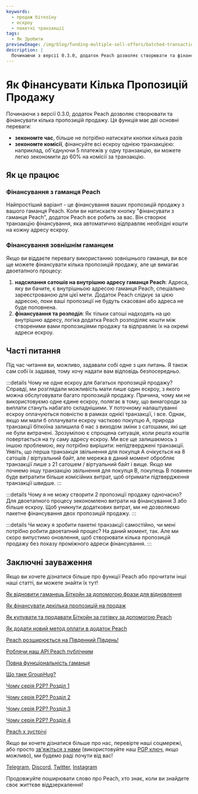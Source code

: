 ```yaml
---
keywords:
  - продаж біткоїну
  - ескроу
  - пакетні транзакції
tags:
  - Як Зробити
previewImage: /img/blog/funding-multiple-sell-offers/batched-transaction.png
description: |
  Починаючи з версії 0.3.0, додаток Peach дозволяє створювати та фінансувати кілька пропозицій продажу. Ось як це працює.
---
```


# Як Фінансувати Кілька Пропозицій Продажу

Починаючи з версії 0.3.0, додаток Peach дозволяє створювати та фінансувати кілька пропозицій продажу. Ця функція має дві основні переваги:

- **зекономте час**, більше не потрібно натискати кнопки кілька разів
- **зекономте комісії**, фінансуйте всі ескроу однією транзакцією: наприклад, об'єднуючи 5 платежів у одну транзакцію, ви можете легко зекономити до 60% на комісії за транзакцію.

## Як це працює

### Фінансування з гаманця Peach

Найпростіший варіант - це фінансування ваших пропозицій продажу з вашого гаманця Peach. Коли ви натискаєте кнопку "фінансувати з гаманця Peach", додаток Peach все робить за вас. Він створює транзакцію фінансування, яка автоматично відправляє необхідні кошти на кожну адресу ескроу.

### Фінансування зовнішнім гаманцем

Якщо ви віддаєте перевагу використанню зовнішнього гаманця, ви все ще можете фінансувати кілька пропозицій продажу, але це вимагає двоетапного процесу:

1. **надсилання сатошів на внутрішню адресу гаманця Peach**: Адреса, яку ви бачите, є внутрішньою адресою гаманця Peach, спеціально зареєстрованою для цієї мети. Додаток Peach слідкує за цією адресою, поки ваші пропозиції не будуть скасовані або адреса не буде поповнена.
2. **фінансування та розподіл**: Як тільки сатоші надходять на цю внутрішню адресу, логіка додатка Peach розподіляє кошти між створеними вами пропозиціями продажу та відправляє їх на окремі адреси ескроу.

## Часті питання

Під час читання ви, можливо, задавали собі одне з цих питань. Я також сам собі їх задавав, тому хочу надати вам відповідь безпосередньо.

:::details Чому не одне ескроу для багатьох пропозицій продажу?
Справді, ми розглядали можливість мати лише один ескроу, з якого можна обслуговувати багато пропозицій продажу.
Причина, чому ми не використовуємо одне єдине ескроу, полягає в тому, що винагороди за виплати стануть набагато складнішими.
У поточному налаштуванні ескроу оплачуються повністю в рамках однієї транзакції, і все. Однак, якщо ми мали б оплачувати ескроу частково покупцю A, природа транзакції біткоїна залишила б нас з виходом зміни з сатошами, які ще не були витрачені. Зрозумілою є спрощена ситуація, коли решта коштів повертається на ту саму адресу ескроу.
Ми все ще залишаємось з іншою проблемою, яку потрібно вирішити: непідтверджені транзакції. Уявіть, що перша транзакція звільнення для покупця A очікується на 8 сатошів / віртуальний байт, але мережа в даний момент обробляє транзакції лише з 21 сатошем / віртуальний байт і вище. Якщо ми почнемо іншу транзакцію звільнення для покупця B, покупець B повинен буде витратити більше комісійних витрат, щоб отримати підтвердження транзакції швидше.
:::

:::details Чому я не можу створити 2 пропозиції продажу одночасно?
Для двоетапного процесу зекономлено витрати на фінансування 3 або більше ескроу. Щоб уникнути додаткових витрат, ми не дозволяємо пакетне фінансування двох пропозицій продажу.
:::

:::details Чи можу я зробити пакетні транзакції самостійно, чи мені потрібно робити двоетапний процес?
На даний момент, так. Але ми скоро випустимо оновлення, щоб створювати кілька пропозицій продажу без показу проміжного адреси фінансування.
:::

## Заключні зауваження

Якщо ви хочете дізнатися більше про функції Peach або прочитати інші наші статті, ви можете знайти їх тут!

[Як відновити гаманець Біткойн за допомогою фрази для відновлення](https://peachbitcoin.com/uk/blog/how-to-restore-peach-wallet/)

[Як фінансувати декілька пропозицій на продаж](https://peachbitcoin.com/uk/blog/funding-multiple-sell-offers/)

[Як купувати та продавати Біткойн за готівку за допомогою Peach](https://peachbitcoin.com/uk/blog/how-to-buy-and-sell-bitcoin-with-cash-using-peach/)

[Як додати новий метод оплати в додаток Peach](https://peachbitcoin.com/uk/blog/how-to-add-a-payment-method/)

[Peach розширюється на Південний Південь!](https://peachbitcoin.com/uk/blog/peach-expands-to-the-global-south/)

[Роблячи наш API Peach публічним](https://peachbitcoin.com/uk/blog/making-our-peach-api-public/)

[Повна функціональність гаманця](https://peachbitcoin.com/uk/blog/full-wallet-functionality/)

[Що таке GroupHug?](https://peachbitcoin.com/uk/blog/group-hug/)

[Чому серія P2P? Розділ 1](https://peachbitcoin.com/uk/blog/why-p2p-chapter-1/)

[Чому серія P2P? Розділ 2](https://peachbitcoin.com/uk/blog/why-p2p-chapter-2/)

[Чому серія P2P? Розділ 3](https://peachbitcoin.com/uk/blog/why-p2p-chapter-3-circular-economies/)

[Чому серія P2P? Розділ 4](https://peachbitcoin.com/uk/blog/why-p2p-chapter-4-chains-of-trust/)

[Peach x зустрічі](https://peachbitcoin.com/uk/blog/peach-for-meetups/)

Якщо ви хочете дізнатися більше про нас, перевірте наші соцмережі, або просто [зв'яжіться з нами](mailto:hello@peachbitcoin.com) (використовуйте наш [PGP ключ](https://keys.openpgp.org/vks/v1/by-fingerprint/48339A19645E2E53488E0E5479E1B270FACD1BD2), якщо можливо), ми будемо раді почути від вас!

[Telegram](https://t.me/+GkOW1J-ixBBkZWRk), [Discord](https://discord.gg/ypeHz3SW54), [Twitter](https://twitter.com/peachbitcoin), [Instagram](https://instagram.com/peachbitcoin)

Продовжуйте поширювати слово про Peach, хто знає, коли ви знайдете своє життєве віддзеркалення!

